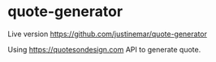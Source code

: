 # quote-generator
Live version
https://github.com/justinemar/quote-generator


Using https://quotesondesign.com API to generate quote.
